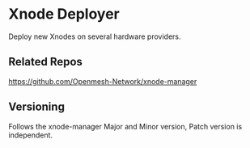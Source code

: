 # Xnode Deployer

Deploy new Xnodes on several hardware providers.

## Related Repos

https://github.com/Openmesh-Network/xnode-manager

## Versioning

Follows the xnode-manager Major and Minor version, Patch version is independent.
